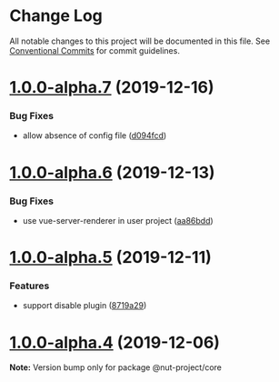 # Change Log

All notable changes to this project will be documented in this file.
See [Conventional Commits](https://conventionalcommits.org) for commit guidelines.

# [1.0.0-alpha.7](https://github.com/nut-project/nut/compare/@nut-project/core@1.0.0-alpha.6...@nut-project/core@1.0.0-alpha.7) (2019-12-16)


### Bug Fixes

* allow absence of config file ([d094fcd](https://github.com/nut-project/nut/commit/d094fcd920c634f8367f8ff7f9b6d240349b1e18))





# [1.0.0-alpha.6](https://github.com/nut-project/nut/compare/@nut-project/core@1.0.0-alpha.5...@nut-project/core@1.0.0-alpha.6) (2019-12-13)


### Bug Fixes

* use vue-server-renderer in user project ([aa86bdd](https://github.com/nut-project/nut/commit/aa86bdd0694478949bdfeada0dc63229de534ecc))





# [1.0.0-alpha.5](https://github.com/nut-project/nut/compare/@nut-project/core@1.0.0-alpha.4...@nut-project/core@1.0.0-alpha.5) (2019-12-11)


### Features

* support disable plugin ([8719a29](https://github.com/nut-project/nut/commit/8719a29041ae0771f27b53f0d3786a2060535b10))





# [1.0.0-alpha.4](https://github.com/nut-project/nut/compare/@nut-project/core@1.0.0-alpha.2...@nut-project/core@1.0.0-alpha.4) (2019-12-06)

**Note:** Version bump only for package @nut-project/core
